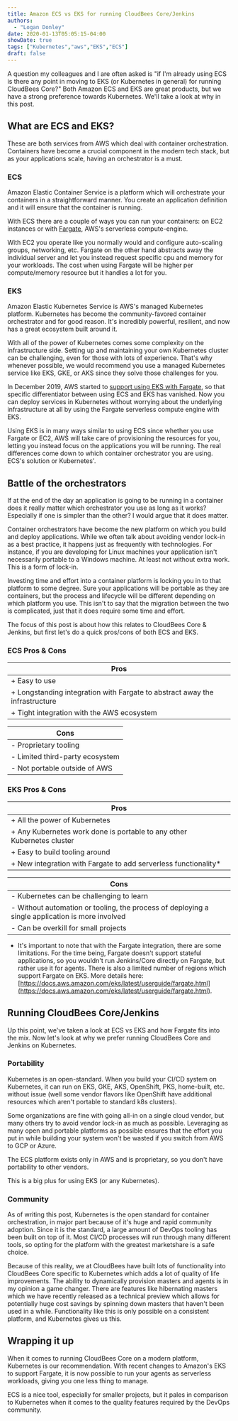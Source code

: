 ```yaml
---
title: Amazon ECS vs EKS for running CloudBees Core/Jenkins
authors:
  - "Logan Donley"
date: 2020-01-13T05:05:15-04:00
showDate: true
tags: ["Kubernetes","aws","EKS","ECS"]
draft: false
---
```


A question my colleagues and I are often asked is "if I'm already using ECS is there any point in moving to EKS (or Kubernetes in general) for running CloudBees Core?" Both Amazon ECS and EKS are great products, but we have a strong preference towards Kubernetes. We'll take a look at why in this post.

## What are ECS and EKS?

These are both services from AWS which deal with container orchestration. Containers have become a crucial component in the modern tech stack, but as your applications scale, having an orchestrator is a must. 

### ECS

Amazon Elastic Container Service is a platform which will orchestrate your containers in a straightforward manner. You create an application definition and it will ensure that the container is running. 

With ECS there are a couple of ways you can run your containers: on EC2 instances or with [Fargate](https://aws.amazon.com/fargate/), AWS's serverless compute-engine.

With EC2 you operate like you normally would and configure auto-scaling groups, networking, etc. Fargate on the other hand abstracts away the individual server and let you instead request specific cpu and memory for your workloads. The cost when using Fargate will be higher per compute/memory resource but it handles a lot for you.


### EKS

Amazon Elastic Kubernetes Service is AWS's managed Kubernetes platform. Kubernetes has become the community-favored container orchestrator and for good reason. It's incredibly powerful, resilient, and now has a great ecosystem built around it.

With all of the power of Kubernetes comes some complexity on the infrastructure side. Setting up and maintaining your own Kubernetes cluster can be challenging, even for those with lots of experience. That's why whenever possible, we would recommend you use a managed Kubernetes service like EKS, GKE, or AKS since they solve those challenges for you.

In December 2019, AWS started to [support using EKS with Fargate](https://aws.amazon.com/about-aws/whats-new/2019/12/run-serverless-kubernetes-pods-using-amazon-eks-and-aws-fargate/), so that specific differentiator between using ECS and EKS has vanished. Now you can deploy services in Kubernetes without worrying about the underlying infrastructure at all by using the Fargate serverless compute engine with EKS.

Using EKS is in many ways similar to using ECS since whether you use Fargate or EC2, AWS will take care of provisioning the resources for you, letting you instead focus on the applications you will be running. The real differences come down to which container orchestrator you are using. ECS's solution or Kubernetes'.

## Battle of the orchestrators

If at the end of the day an application is going to be running in a container does it really matter which orchestrator you use as long as it works? Especially if one is simpler than the other? I would argue that it does matter. 

Container orchestrators have become the new platform on which you build and deploy applications. While we often talk about avoiding vendor lock-in as a best practice, it happens just as frequently with technologies. For instance, if you are developing for Linux machines your application isn't necessarily portable to a Windows machine. At least not without extra work. This is a form of lock-in.

Investing time and effort into a container platform is locking you in to that platform to some degree. Sure your applications will be portable as they are containers, but the process and lifecycle will be different depending on which platform you use. This isn't to say that the migration between the two is complicated, just that it does require some time and effort.

The focus of this post is about how this relates to CloudBees Core & Jenkins, but first let's do a quick pros/cons of both ECS and EKS. 

### ECS Pros & Cons

| Pros |
| --- |
| + Easy to use |
| + Longstanding integration with Fargate to abstract away the infrastructure |
| + Tight integration with the AWS ecosystem |

| Cons |
| --- |
| - Proprietary tooling |
| - Limited third-party ecosystem |
| - Not portable outside of AWS |


### EKS Pros & Cons

| Pros |
| --- |
| + All the power of Kubernetes |
| + Any Kubernetes work done is portable to any other Kubernetes cluster |
| + Easy to build tooling around |
| + New integration with Fargate to add serverless functionality* |


| Cons |
| --- |
| - Kubernetes can be challenging to learn |
| - Without automation or tooling, the process of deploying a single application is more involved |
| - Can be overkill for small projects |


* It's important to note that with the Fargate integration, there are some limitations. For the time being, Fargate doesn't support stateful applications, so you wouldn't run Jenkins/Core directly on Fargate, but rather use it for agents. There is also a limited number of regions which support Fargate on EKS. More details here: [https://docs.aws.amazon.com/eks/latest/userguide/fargate.html](https://docs.aws.amazon.com/eks/latest/userguide/fargate.html).


## Running CloudBees Core/Jenkins

Up this point, we've taken a look at ECS vs EKS and how Fargate fits into the mix. Now let's look at why we prefer running CloudBees Core and Jenkins on Kubernetes.

### Portability

Kubernetes is an open-standard. When you build your CI/CD system on Kubernetes, it can run on EKS, GKE, AKS, OpenShift, PKS, home-built, etc. without issue (well some vendor flavors like OpenShift have additional resources which aren't portable to standard k8s clusters).

Some organizations are fine with going all-in on a single cloud vendor, but many others try to avoid vendor lock-in as much as possible. Leveraging as many open and portable platforms as possible ensures that the effort you put in while building your system won't be wasted if you switch from AWS to GCP or Azure.

The ECS platform exists only in AWS and is proprietary, so you don't have portability to other vendors. 

This is a big plus for using EKS (or any Kubernetes).


### Community

As of writing this post, Kubernetes is the open standard for container orchestration, in major part because of it's huge and rapid community adoption. Since it is the standard, a large amount of DevOps tooling has been built on top of it. Most CI/CD processes will run through many different tools, so opting for the platform with the greatest marketshare is a safe choice.

Because of this reality, we at CloudBees have built lots of functionality into CloudBees Core specific to Kubernetes which adds a lot of quality of life improvements. The ability to dynamically provision masters and agents is in my opinion a game changer. There are features like hibernating masters which we have recently released as a technical preview which allows for potentially huge cost savings by spinning down masters that haven't been used in a while. Functionality like this is only possible on a consistent platform, and Kubernetes gives us this.


## Wrapping it up

When it comes to running CloudBees Core on a modern platform, Kubernetes is our recommendation. With recent changes to Amazon's EKS to support Fargate, it is now possible to run your agents as serverless workloads, giving you one less thing to manage.

ECS is a nice tool, especially for smaller projects, but it pales in comparison to Kubernetes when it comes to the quality features required by the DevOps community.
